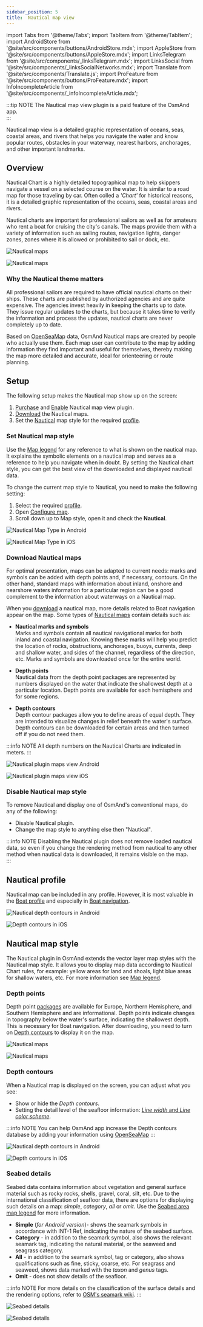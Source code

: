 ```yaml
---
sidebar_position: 5
title:  Nautical map view
---
```


import Tabs from '@theme/Tabs';
import TabItem from '@theme/TabItem';
import AndroidStore from '@site/src/components/buttons/AndroidStore.mdx';
import AppleStore from '@site/src/components/buttons/AppleStore.mdx';
import LinksTelegram from '@site/src/components/_linksTelegram.mdx';
import LinksSocial from '@site/src/components/_linksSocialNetworks.mdx';
import Translate from '@site/src/components/Translate.js';
import ProFeature from '@site/src/components/buttons/ProFeature.mdx';
import InfoIncompleteArticle from '@site/src/components/_infoIncompleteArticle.mdx';

<InfoIncompleteArticle/>

:::tip NOTE
The Nautical map view plugin is a paid feature of the OsmAnd app.  
:::

Nautical map view is a detailed graphic representation of oceans, seas, coastal areas, and rivers that helps you navigate the water and know popular routes, obstacles in your waterway, nearest harbors, anchorages, and other important landmarks.  


## Overview

Nautical Chart is a highly detailed topographical map to help skippers navigate a vessel on a selected course on the water. It is similar to a road map for those traveling by car. Often colled a *'Chart'* for historical reasons, it is a detailed graphic representation of the oceans, seas, coastal areas and rivers.  

Nautical charts are important for professional sailors as well as for amateurs who rent a boat for cruising the city's canals. The maps provide them with a variety of information such as sailing routes, navigation lights, danger zones, zones where it is allowed or prohibited to sail or dock, etc.  

<Tabs groupId="operating-systems">

<TabItem value="android" label="Android">

![Nautical maps](@site/static/img/plugins/nautical-charts/nautical_pl_3.png) 

</TabItem>

<TabItem value="ios" label="iOS">

![Nautical maps](@site/static/img/plugins/nautical-charts/nautical_pl_4.png) 

</TabItem>

</Tabs>

 
### Why the Nautical theme matters 

All professional sailors are required to have official nautical charts on their ships. These charts are published by authorized agencies and are quite expensive. The agencies invest heavily in keeping the charts up to date. They issue regular updates to the charts, but because it takes time to verify the information and process the updates, nautical charts are never completely up to date.

Based on [OpenSeaMap](https://wiki.openstreetmap.org/wiki/OpenSeaMap) data, OsmAnd Nautical maps are created by people who actually use them. Each map user can contribute to the map by adding information they find important and useful for themselves, thereby making the map more detailed and accurate, ideal for orienteering or route planning.  


## Setup   

The following setup makes the Nautical map show up on the screen: 
1. [Purchase](../plugins/index.md#purchase) and [Enable](../plugins/index.md#enable--disable) Nautical map view plugin.  
2. [Download](#download-nautical-maps) the Nautical maps.  
3. Set the [Nautical](#set-nautical-map-style) map style for the required [profile](../personal/profiles.md).   


### Set Nautical map style

Use the [Map legend](../../user/map-legend/nautical-map.md) for any reference to what is shown on the nautical map. It explains the symbolic elements on a nautical map and serves as a reference to help you navigate when in doubt. By setting the Nautical chart style, you can get the best view of the downloaded and displayed nautical data.  

To change the current map style to Nautical, you need to make the following setting:  

1. Select the required [profile](../personal/profiles.md).  
2. Open [Configure map](../map/configure-map-menu.md).  
3. Scroll down up to Map style, open it and check the **Nautical**. 

<Tabs groupId="operating-systems">

<TabItem value="android" label="Android">  

 *<Translate android="true" ids="shared_string_menu,configure_map,map_widget_map_rendering,map_widget_renderer,nautical_renderer"/>*  

![Nautical Map Type in Android](@site/static/img/plugins/nautical-charts/and_map_style1.png)

</TabItem>

<TabItem value="ios" label="iOS">  

*<Translate ios="true" ids="menu,configure_map,map_settings_type,map_settings_offline"/>*  

![Nautical Map Type in iOS](@site/static/img/plugins/nautical-charts/ios_nautical_map_type1.png)

</TabItem>

</Tabs>


### Download Nautical maps  

For optimal presentation, maps can be adapted to current needs: marks and symbols can be added with depth points and, if necessary, contours. On the other hand, standard maps with information about inland, onshore and nearshore waters information for a particular region can be a good complement to the information about waterways on a Nautical map.  

When you [download](../start-with/download-maps.md) a nautical map, more details related to Boat navigation appear on the map. Some types of [Nautical maps](../start-with/download-maps.md#type-of-maps) contain details such as:  

- **Nautical marks and symbols**   
Marks and symbols contain all nautical navigational marks for both inland and coastal navigation. Knowing these marks will help you predict the location of rocks, obstructions, anchorages, buoys, currents, deep and shallow water, and sides of the channel, regardless of the direction, etc. Marks and symbols are downloaded once for the entire world.    

- **Depth points**   
Nautical data from the depth point packages are represented by numbers displayed on the water that indicate the shallowest depth at a particular location. Depth points are available for each hemisphere and for some regions.     

- **Depth contours**   
Depth contour packages allow you to define areas of equal depth.  They are intended to visualize changes in relief beneath the water's surface. Depth contours can be downloaded for certain areas and then turned off if you do not need them.   

:::info NOTE
All depth numbers on the Nautical Charts are indicated in meters. 
:::

<Tabs groupId="operating-systems">

<TabItem value="android" label="Android">  

*<Translate android="true" ids="shared_string_menu,welmode_download_maps,nautical_maps"/>*  

![Nautical plugin maps view Android](@site/static/img/plugins/nautical-charts/plugin_nautical_view_android.png)

</TabItem>

<TabItem value="ios" label="iOS">  

*<Translate ios="true" ids="menu,res_mapsres,region_nautical"/>*  

![Nautical plugin maps view iOS](@site/static/img/plugins/nautical-charts/plugin_nautical_view_ios.png)

</TabItem>

</Tabs>


### Disable Nautical map style

To remove Nautical and display one of OsmAnd's conventional maps, do any of the following:

- Disable Nautical plugin. 
- Change the map style to anything else then "Nautical". 

:::info NOTE
Disabling the Nautical plugin does not remove loaded nautical data, so even if you change the rendering method from nautical to any other method when nautical data is downloaded, it remains visible on the map.  
:::


## Nautical profile

Nautical map can be included in any profile. However, it is most valuable in the [Boat profile](../personal/profiles.md) and especially in [Boat navigation](../navigation/boat-navigation.md).   

<Tabs groupId="operating-systems">

<TabItem value="android" label="Android">  

*<Translate android="true" ids="shared_string_menu,shared_string_settings,application_profiles"/>*  

![Nautical depth contours in Android](@site/static/img/plugins/nautical-charts/and_boat_profile-2.png)

</TabItem>

<TabItem value="ios" label="iOS">  

*<Translate ios="true" ids="menu,sett_settings,app_profiles"/>*    

![Depth contours in iOS](@site/static/img/plugins/nautical-charts/ios_boat_profile-2.png)

</TabItem>

</Tabs>


## Nautical map style

The Nautical plugin in OsmAnd extends the vector layer map styles with the Nautical map style. It allows you to display map data according to Nautical Chart rules, for example: yellow areas for land and shoals, light blue areas for shallow waters, etc. For more information see [Map legend](../../user/map-legend/nautical-map.md).  


### Depth points

Depth point [packages](../start-with/download-maps.md#type-of-maps) are available for Europe, Northern Hemisphere, and Southern Hemisphere and are informational. Depth points indicate changes in topography below the water's surface, indicating the shallowest depth. This is necessary for Boat navigation. After downloading, you need to turn on [Depth contours](#depth-contours) to display it on the map.  

<Tabs groupId="operating-systems">

<TabItem value="android" label="Android">

![Nautical maps](@site/static/img/plugins/nautical-charts/and_depth_points.png) 

</TabItem>

<TabItem value="ios" label="iOS">

![Nautical maps](@site/static/img/plugins/nautical-charts/ios_depth_points.png) 

</TabItem>

</Tabs>


### Depth contours  

When a Nautical map is displayed on the screen, you can adjust what you see:

- Show or hide the *Depth contours*.
- Setting the detail level of the seafloor information: [*Line width* and *Line color scheme*](../map/vector-maps.md#-nautical-depth). 

:::info NOTE
You can help OsmAnd app increase the Depth contours database by adding your information using [OpenSeaMap](https://map.openseamap.org/) 
:::

<Tabs groupId="operating-systems">

<TabItem value="android" label="Android">  

*<Translate android="true" ids="shared_string_menu,configure_map,shared_string_show,nautical_depth"/>*  

![Nautical depth contours in Android](@site/static/img/plugins/nautical-charts/and_depth_contours-3.png)

</TabItem>

<TabItem value="ios" label="iOS">  

*<Translate ios="true" ids="menu,configure_map,map_settings_style,res_details"/>*    

![Depth contours in iOS](@site/static/img/plugins/nautical-charts/ios_depth_contours-2.png)

</TabItem>

</Tabs>


### Seabed details

Seabed data contains information about vegetation and general surface material such as rocky rocks, shells, gravel, coral, silt, etc. Due to the international classification of seafloor data, there are options for displaying such details on a map: *simple*, *category*, *all* or *omit*. Use the [Seabed area map legend](../map-legend/nautical-map.md#seabed-area) for more information.    

- **Simple** (*for Android version*)- shows the seamark symbols in accordance with INT-1 Ref, indicating the nature of the seabed surface.  
- **Category** - in addition to the seamark symbol, also shows the relevant seamark tag, indicating the natural material, or the seaweed and seagrass category. 
- **All** - in addition to the seamark symbol, tag or category, also shows qualifications such as fine, sticky, coarse, etc. For seagrass and seaweed, shows data marked with the *taxon* and *genus* tags.  
- **Omit** - does not show details of the seafloor.  

:::info NOTE
For more details on the classification of the surface details and the rendering options, refer to [OSM's seamark wiki](https://wiki.openstreetmap.org/wiki/Seamarks/INT-1_Section_J).
:::  
 
<Tabs groupId="operating-systems">

<TabItem value="android" label="Android">  

*<Translate android="true" ids="shared_string_menu,configure_map,rendering_category_others,rendering_attr_seabedDetail_name"/>*  

![Seabed details](@site/static/img/plugins/nautical-charts/and_seabed_details1.png)

</TabItem>

<TabItem value="ios" label="iOS">  

*<Translate ios="true" ids="menu,configure_map,map_settings_style,res_details"/>*     

![Seabed details](@site/static/img/plugins/nautical-charts/ios_seabed_details.png)

</TabItem>

</Tabs>
